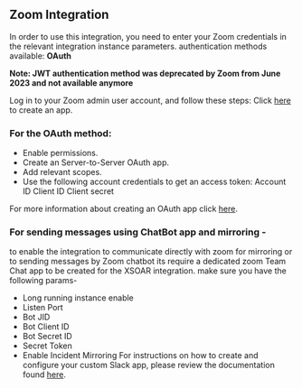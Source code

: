## Zoom Integration
In order to use this integration, you need to enter your Zoom credentials in the relevant integration instance parameters.
authentication methods available: **OAuth** 

**Note: JWT authentication method was deprecated by Zoom from June 2023 and not available anymore**

Log in to your Zoom admin user account, and follow these steps:
Click [here](https://marketplace.zoom.us/develop/create) to create an app.
### For the OAuth method:
- Enable permissions.
- Create an Server-to-Server OAuth app.
- Add relevant scopes.
- Use the following account credentials to get an access token:
    Account ID
    Client ID
    Client secret

For more information about creating an OAuth app click [here](https://marketplace.zoom.us/docs/guides/build/server-to-server-oauth-app/).

### For sending messages using ChatBot app and mirroring -

to enable the integration to communicate directly with zoom for mirroring or to sending messages by Zoom chatbot
its require a dedicated zoom Team Chat app to be created for the XSOAR integration.
make sure you have the following params-
- Long running instance enable
- Listen Port
- Bot JID
- Bot Client ID
- Bot Secret ID 
- Secret Token
- Enable Incident Mirroring
 For instructions on how to create and configure your custom Slack app, please review the documentation found [here](https://xsoar.pan.dev/docs/reference/integrations/zoom).